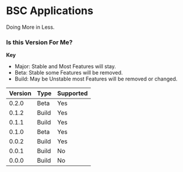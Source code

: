 # BSC Applications
Doing More in Less.

### Is this Version For Me?
**Key**

- Major: Stable and Most Features will stay.
- Beta: Stable some Features will be removed.
- Build: May be Unstable most Features will be removed or changed.

|Version|Type |Supported|
|-------|-----|---------|
|0.2.0  |Beta |Yes      |
|0.1.2  |Build|Yes      |
|0.1.1  |Build|Yes      |
|0.1.0  |Beta |Yes      |
|0.0.2  |Build|Yes      |
|0.0.1  |Build|No       |
|0.0.0  |Build|No       |

